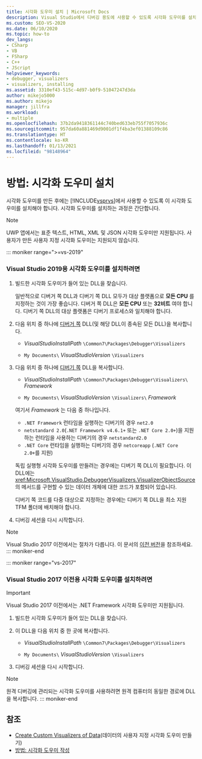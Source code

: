 ```yaml
---
title: 시각화 도우미 설치 | Microsoft Docs
description: Visual Studio에서 디버깅 용도에 사용할 수 있도록 시각화 도우미를 설치하는 방법을 이해합니다.
ms.custom: SEO-VS-2020
ms.date: 06/10/2020
ms.topic: how-to
dev_langs:
- CSharp
- VB
- FSharp
- C++
- JScript
helpviewer_keywords:
- debugger, visualizers
- visualizers, installing
ms.assetid: 3310ef43-515c-4d97-b0f9-51047247d3da
author: mikejo5000
ms.author: mikejo
manager: jillfra
ms.workload:
- multiple
ms.openlocfilehash: 37b2da9418361144c740bed633eb755f7057936c
ms.sourcegitcommit: 957da60a881469d9001df1f4ba3ef01388109c86
ms.translationtype: HT
ms.contentlocale: ko-KR
ms.lasthandoff: 01/13/2021
ms.locfileid: "98148964"
---
```

# <a name="how-to-install-a-visualizer"></a>방법: 시각화 도우미 설치
시각화 도우미를 만든 후에는 [!INCLUDE[vsprvs](../code-quality/includes/vsprvs_md.md)]에서 사용할 수 있도록 이 시각화 도우미를 설치해야 합니다. 시각화 도우미를 설치하는 과정은 간단합니다.

> [!NOTE]
> UWP 앱에서는 표준 텍스트, HTML, XML 및 JSON 시각화 도우미만 지원됩니다. 사용자가 만든 사용자 지정 시각화 도우미는 지원되지 않습니다.

::: moniker range=">=vs-2019"
### <a name="to-install-a-visualizer-for-visual-studio-2019"></a>Visual Studio 2019용 시각화 도우미를 설치하려면

1. 빌드한 시각화 도우미가 들어 있는 DLL을 찾습니다.

   일반적으로 디버거 쪽 DLL과 디버기 쪽 DLL 모두가 대상 플랫폼으로 **모든 CPU** 를 지정하는 것이 가장 좋습니다. 디버거 쪽 DLL은 **모든 CPU** 또는 **32비트** 여야 합니다. 디버기 쪽 DLL의 대상 플랫폼은 디버기 프로세스와 일치해야 합니다.

2. 다음 위치 중 하나에 [디버거 쪽](create-custom-visualizers-of-data.md#to-create-the-debugger-side) DLL(및 해당 DLL이 종속된 모든 DLL)을 복사합니다.

    - *VisualStudioInstallPath* `\Common7\Packages\Debugger\Visualizers`

    - `My Documents\` *VisualStudioVersion* `\Visualizers`

3. 다음 위치 중 하나에 [디버기 쪽](create-custom-visualizers-of-data.md#to-create-the-visualizer-object-source-for-the-debuggee-side) DLL을 복사합니다.

    - *VisualStudioInstallPath* `\Common7\Packages\Debugger\Visualizers\` *Framework*

    - `My Documents\` *VisualStudioVersion* `\Visualizers\` *Framework*

    여기서 *Framework* 는 다음 중 하나입니다.
    - `.NET Framework` 런타임을 실행하는 디버기의 경우 `net2.0`
    - `netstandard 2.0`(`.NET Framework v4.6.1+` 또는 `.NET Core 2.0+`)을 지원하는 런타임을 사용하는 디버기의 경우 `netstandard2.0`
    - `.NET Core` 런타임을 실행하는 디버기의 경우 `netcoreapp` (`.NET Core 2.0+`를 지원)

   독립 실행형 시각화 도우미를 만들려는 경우에는 디버기 쪽 DLL이 필요합니다. 이 DLL에는 <xref:Microsoft.VisualStudio.DebuggerVisualizers.VisualizerObjectSource>의 메서드를 구현할 수 있는 데이터 개체에 대한 코드가 포함되어 있습니다.

   디버기 쪽 코드를 다중 대상으로 지정하는 경우에는 디버기 쪽 DLL을 최소 지원 TFM 폴더에 배치해야 합니다.

4. 디버깅 세션을 다시 시작합니다.

> [!NOTE]
> Visual Studio 2017 이전에서는 절차가 다릅니다. 이 문서의 [이전 버전](how-to-install-a-visualizer.md?view=vs-2017&preserve-view=true)을 참조하세요.
::: moniker-end

::: moniker range="vs-2017"
### <a name="to-install-a-visualizer-for-visual-studio-2017-and-older"></a>Visual Studio 2017 이전용 시각화 도우미를 설치하려면

> [!IMPORTANT]
> Visual Studio 2017 이전에서는 .NET Framework 시각화 도우미만 지원됩니다.

1. 빌드한 시각화 도우미가 들어 있는 DLL을 찾습니다.

2. 이 DLL을 다음 위치 중 한 곳에 복사합니다.

    - *VisualStudioInstallPath* `\Common7\Packages\Debugger\Visualizers`

    - `My Documents\` *VisualStudioVersion* `\Visualizers`

3. 디버깅 세션을 다시 시작합니다.

> [!NOTE]
> 원격 디버깅에 관리되는 시각화 도우미를 사용하려면 원격 컴퓨터의 동일한 경로에 DLL을 복사합니다.
::: moniker-end

## <a name="see-also"></a>참조
- [Create Custom Visualizers of Data](../debugger/create-custom-visualizers-of-data.md)(데이터의 사용자 지정 시각화 도우미 만들기)
- [방법: 시각화 도우미 작성](create-custom-visualizers-of-data.md)
